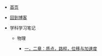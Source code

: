 
- [首页](README.md)

- [回到博客](/)

- 学科学习笔记

	- 物理

		- [一，二章：质点，路程，位移与加速度](学科学习笔记/物理/必修一/一，二章：质点，路程，位移与加速度.md)